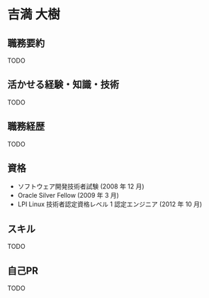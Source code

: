 # 吉満 大樹

## 職務要約

TODO

## 活かせる経験・知識・技術

TODO

## 職務経歴

TODO

## 資格

- ソフトウェア開発技術者試験 (2008 年 12 月)
- Oracle Silver Fellow (2009 年 3 月)
- LPI Linux 技術者認定資格レベル 1 認定エンジニア (2012 年 10 月)

## スキル

TODO

## 自己PR

TODO
